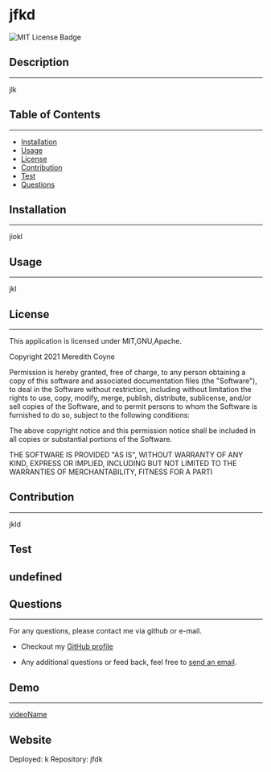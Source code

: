 
  # jfkd
  ![MIT License Badge](https://img.shields.io/badge/License-MIT-yellow.svg)
  ## Description
  --------------
  jlk
  ## Table of Contents
  --------------
  - [Installation](#installation)
  - [Usage](#usage)
  - [License](#license)
  - [Contribution](#contribution)
  - [Test](#tests)
  - [Questions](#questions)
  
  ## Installation
  --------------
  jiokl

  ## Usage
  --------------
  jkl

  ## License
  --------------
  This application is licensed under MIT,GNU,Apache.
  
  Copyright 2021 Meredith Coyne

  Permission is hereby granted, free of charge, to any person obtaining a copy of this software and associated documentation files (the "Software"), to deal in the Software without restriction, including without limitation the rights to use, copy, modify, merge, publish, distribute, sublicense, and/or sell copies of the Software, and to permit persons to whom the Software is furnished to do so, subject to the following conditions:

  The above copyright notice and this permission notice shall be included in all copies or substantial portions of the Software.

  THE SOFTWARE IS PROVIDED "AS IS", WITHOUT WARRANTY OF ANY KIND, EXPRESS OR IMPLIED, INCLUDING BUT NOT LIMITED TO THE WARRANTIES OF MERCHANTABILITY, FITNESS FOR A PARTI

  ## Contribution
  --------------
  jkld

  ## Test
  undefined
  ---
  
  ## Questions
  --------------
  For any questions, please contact me via github or e-mail. 

  * Checkout my [GitHub profile](https://github.com/fdsa)
  
  * Any additional questions or feed back, feel free to [send an email](mailto:fdsa). 
  
  ## Demo
  --------------
  [videoName](videoname.mp4)

  ## Website 
  Deployed: k
  Repository: jfdk

